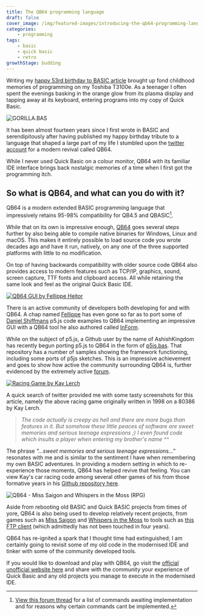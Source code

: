 ```yaml
---
title: The QB64 programming language
draft: false
cover_image: /img/featured-images/introducing-the-qb64-programming-language.png
categories:
    - programming
tags:
    - basic
    - quick basic
    - retro
growthStage: budding
---
```


Writing my [happy 53rd birthday to BASIC article](/blog/2017/05/02/happy-fiftyth-birthday-basic) brought up fond childhood memories of programming on my Toshiba T3100e. As a teenager I often spent the evenings basking in the orange glow from its plasma display and tapping away at its keyboard, entering programs into my copy of Quick Basic.

![GORILLA.BAS](/img/introducing-the-qb64-programming-3.png "GORILLA.BAS")

It has been almost fourteen years since I first wrote in BASIC and serendipitously after having published my happy birthday tribute to a language that shaped a large part of my life I stumbled upon the [twitter account](https://twitter.com/QB64team) for a modern revival called QB64.

While I never used Quick Basic on a colour monitor, QB64 with its familiar IDE interface brings back nostalgic memories of a time when I first got the programming itch.

## So what is QB64, and what can you do with it?

QB64 is a modern extended BASIC programming language that impressively retains 95-98% compatibility for QB4.5 and QBASIC[^1].

While that on its own is impressive enough, [QB64](http://www.qb64.org/) goes several steps further by also being able to compile native binaries for Windows, Linux and macOS. This makes it entirely possible to load source code you wrote decades ago and have it run, natively, on any one of the three supported platforms with little to no modification.

On top of having backwards compatibility with older source code QB64 also provides access to modern features such as TCP/IP, graphics, sound, screen capture, TTF fonts and clipboard access. All while retaining the same look and feel as the original Quick Basic IDE.

[![QB64 GUI by Fellippe Heitor](/img/introducing-the-qb64-programming-2.png "QB64 App by Fellippe Heitor")](https://twitter.com/FellippeHeitor/status/816702804874166276)

There is an active community of developers both developing for and with QB64. A chap named [Fellippe](https://twitter.com/FellippeHeitor) has even gone so far as to port some of [Daniel Shiffmans](https://twitter.com/shiffman) p5.js code examples to QB64 implementing an impressive GUI with a QB64 tool he also authored called [InForm](https://github.com/FellippeHeitor/InForm).

While on the subject of p5.js, a Github user by the name of AshishKingdom has recently begun porting p5.js to QB64 in the form of [p5js.bas](https://github.com/AshishKingdom/p5js.bas). That repository has a number of samples showing the framework functioning, including some ports of p5js sketches. This is an impressive achievement and goes to show how active the community surrounding QB64 is, further evidenced by the extremely active [forum](http://www.qb64.net/forum/index.php).

[![Racing Game by Kay Lerch](/img/introducing-the-qb64-programming-4.png "Racing Game by Kay Lerch")](https://twitter.com/KayLerch/status/758773390052392960)

A quick search of twitter provided me with some tasty screenshots for this article, namely the above racing game originally written in 1998 on a 80386 by Kay Lerch.

> _The code actually is creepy as hell and there are more bugs than features in it. But somehow these little peaces of software are sweet memories and serious teenage expressions ;) I even found code which insults a player when entering my brother's name ^^_

The phrase _"...sweet memories and serious teenage expressions..."_ resonates with me and is similar to the sentiment I have when remembering my own BASIC adventures. In providing a modern setting in which to re-experience those moments, QB64 has helped revive that feeling. You can view Kay's car racing code among several other games of his from those formative years in his [Github repository here](https://github.com/KayLerch/qbasic-teenage-masterpieces).

![QB64 - Miss Saigon and Whispers in the Moss (RPG)](/img/introducing-the-qb64-programming-5.png "QB64 - Miss Saigon and Whispers in the Moss (RPG)")

Aside from rebooting old BASIC and Quick BASIC projects from times of yore, QB64 is also being used to develop relatively recent projects, from games such as [Miss Saigon](https://greaterevil.itch.io/miss-saigon) and [Whispers in the Moss](https://retrowl.wordpress.com/whispers-in-the-moss/) to tools such as [this FTP client](https://github.com/mkilgore/qb64_ftp_client) (which admittedly has not been touched in four years).

QB64 has re-ignited a spark that I thought time had extinguished; I am certainly going to revisit some of my old code in the modernised IDE and tinker with some of the community developed tools.

If you would like to download and play with QB64, go visit the [official unofficial website here](http://www.qb64.org/) and share with the community your experience of Quick Basic and any old projects you manage to execute in the modernised IDE.

[^1]: [View this forum thread](http://www.qb64.net/forum/index.php?board=15.0) for a list of commands awaiting implementation and for reasons why certain commands cant be implemented.